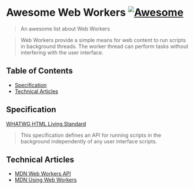 # Awesome Web Workers [![Awesome](https://cdn.rawgit.com/sindresorhus/awesome/d7305f38d29fed78fa85652e3a63e154dd8e8829/media/badge.svg)](https://github.com/sindresorhus/awesome)

> An awesome list about Web Workers

> Web Workers provide a simple means for web content to run scripts in background threads. The worker thread can perform tasks without interfering with the user interface.

## Table of Contents

- [Specification](#specification)
- [Technical Articles](#technical-articles)

## Specification

[WHATWG HTML Living Standard](https://html.spec.whatwg.org/multipage/#toc-workers)
> This specification defines an API for running scripts in the background independently of any user interface scripts.

## Technical Articles

 - [MDN Web Workers API](https://developer.mozilla.org/en-US/docs/Web/API/Web_Workers_API)
 - [MDN Using Web Workers](https://developer.mozilla.org/en-US/docs/Web/API/Web_Workers_API/Using_web_workers)
